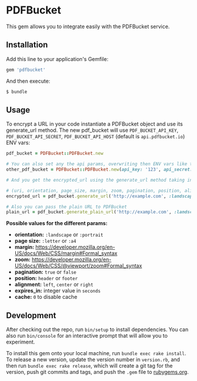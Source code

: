 # PDFBucket

This gem allows you to integrate easily with the PDFBucket service.

## Installation

Add this line to your application's Gemfile:

```ruby
gem 'pdfbucket'
```

And then execute:

```sh
$ bundle
```

## Usage

To encrypt a URL in your code instantiate a PDFBucket object and use its generate_url method.
The new pdf_bucket will use `PDF_BUCKET_API_KEY`, `PDF_BUCKET_API_SECRET`, `PDF_BUCKET_API_HOST` (default is `api.pdfbucket.io`) ENV vars:

```ruby
pdf_bucket = PDFBucket::PDFBucket.new

# You can also set any the api params, overwriting then ENV vars like this
other_pdf_bucket = PDFBucket::PDFBucket.new(api_key: '123', api_secret: '321', api_host: 'api.example.com')

# And you get the encrypted_url using the generate_url method taking into account the following order:

# (uri, orientation, page_size, margin, zoom, pagination, position, alignment, expires_in, cache)
encrypted_url = pdf_bucket.generate_url('http://example.com', :landscape, :a4, '2px', '0.7', true, 'header', 'center', '10')

# Also you can pass the plain URL to PDFBucket
plain_url = pdf_bucket.generate_plain_url('http://example.com', :landscape, :a4, '2px', '0.7', true, 'header', 'center', '10')
```

**Possible values for the different params:**
* **orientation:** `:landscape` or `:portrait`
* **page size:** `:letter` or `:a4`
* **margin:** https://developer.mozilla.org/en-US/docs/Web/CSS/margin#Formal_syntax
* **zoom:** https://developer.mozilla.org/en-US/docs/Web/CSS/@viewport/zoom#Formal_syntax
* **pagination:** `true` or `false`
* **position:** `header` or `footer`
* **alignment:** `left`, `center` or `right`
* **expires_in:** integer value in `seconds`
* **cache:** `0` to disable cache


## Development

After checking out the repo, run `bin/setup` to install dependencies. You can also run `bin/console` for an interactive prompt that will allow you to experiment.

To install this gem onto your local machine, run `bundle exec rake install`. To release a new version, update the version number in `version.rb`, and then run `bundle exec rake release`, which will create a git tag for the version, push git commits and tags, and push the `.gem` file to [rubygems.org](https://rubygems.org).
